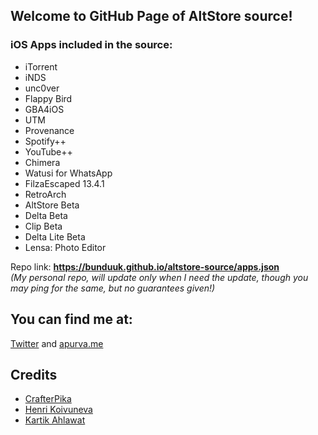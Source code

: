 ## Welcome to GitHub Page of AltStore source!
### iOS Apps included in the source:
* iTorrent
* iNDS
* unc0ver
* Flappy Bird
* GBA4iOS
* UTM
* Provenance
* Spotify++
* YouTube++
* Chimera
* Watusi for WhatsApp
* FilzaEscaped 13.4.1
* RetroArch
* AltStore Beta
* Delta Beta
* Clip Beta
* Delta Lite Beta
* Lensa: Photo Editor

Repo link: **https://bunduuk.github.io/altstore-source/apps.json**  
*(My personal repo, will update only when I need the update, though you may ping for the same, but no guarantees given!)*

## You can find me at:
[Twitter](https://twitter.com/apurva_leo)
and
[apurva.me](https://apurva.me)

## Credits
* [CrafterPika](https://crafterpika.github.io/AltStore/)
* [Henri Koivuneva](https://koivuneva.net/)
* [Kartik Ahlawat](https://github.com/melvinstark3)

